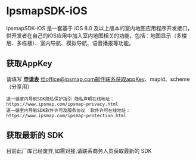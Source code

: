 # IpsmapSDK-iOS

IpsmapSDK-iOS 是一套基于 iOS 8.0 及以上版本的室内地图应用程序开发接口，供开发者在自己的iOS应用中加入室内地图相关的功能，包括：地图显示（多楼层、多栋楼）、室内导航、模拟导航、语音播报等功能。

## 获取AppKey
请填写
**[申请表](https://github.com/ipsmap/IpsmapSDK-iOS/blob/master/Readme.asset/道一循公司医院客户应用申请表.xlsx)** 
给office@ipsmap.com邮件联系获取appKey、mapId、scheme（分享用）

```
道一循室内导航SDK隐私保护指引 隐私声明在线地址：https://www.ipsmap.com/ipsmap-privacy.html
道一循室内导航SDK软件许可及服务协议  软件许可在线地址： https://www.ipsmap.com/ipsmap-protection.html

```


## 获取最新的 SDK

目前此厂库已经废弃,如需对接,请联系商务人员获取最新的 SDK
	

